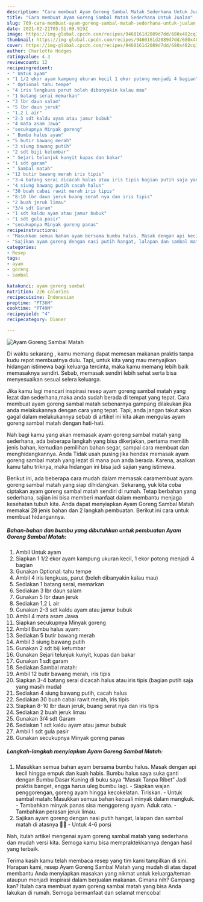 ```yaml
---
description: "Cara membuat Ayam Goreng Sambal Matah Sederhana Untuk Jualan"
title: "Cara membuat Ayam Goreng Sambal Matah Sederhana Untuk Jualan"
slug: 769-cara-membuat-ayam-goreng-sambal-matah-sederhana-untuk-jualan
date: 2021-02-21T05:51:09.919Z
image: https://img-global.cpcdn.com/recipes/9460161d2089d7dd/680x482cq70/ayam-goreng-sambal-matah-foto-resep-utama.jpg
thumbnail: https://img-global.cpcdn.com/recipes/9460161d2089d7dd/680x482cq70/ayam-goreng-sambal-matah-foto-resep-utama.jpg
cover: https://img-global.cpcdn.com/recipes/9460161d2089d7dd/680x482cq70/ayam-goreng-sambal-matah-foto-resep-utama.jpg
author: Charlotte Hodges
ratingvalue: 4.3
reviewcount: 12
recipeingredient:
- " Untuk ayam"
- "1 1/2 ekor ayam kampung ukuran kecil 1 ekor potong menjadi 4 bagian"
- " Optional tahu tempe"
- "4 iris lengkuas parut boleh dibanyakin kalau mau"
- "1 batang serai memarkan"
- "3 lbr daun salam"
- "5 lbr daun jeruk"
- "1,2 L air"
- "2-3 sdt kaldu ayam atau jamur bubuk"
- "4 mata asam Jawa"
- "secukupnya Minyak goreng"
- " Bumbu halus ayam"
- "5 butir bawang merah"
- "3 siung bawang putih"
- "2 sdt biji ketumbar"
- " Sejari telunjuk kunyit kupas dan bakar"
- "1 sdt garam"
- " Sambal matah"
- "12 butir bawang merah iris tipis"
- "3-4 batang serai dicacah halus atau iris tipis bagian putih saja yang masih muda"
- "4 siung bawang putih cacah halus"
- "30 buah cabai rawit merah iris tipis"
- "8-10 lbr daun jeruk buang serat nya dan iris tipis"
- "2 buah jeruk limau"
- "3/4 sdt Garam"
- "1 sdt kaldu ayam atau jamur bubuk"
- "1 sdt gula pasir"
- "secukupnya Minyak goreng panas"
recipeinstructions:
- "Masukkan semua bahan ayam bersama bumbu halus. Masak dengan api kecil hingga empuk dan kuah habis. Bumbu halus saya suka ganti dengan Bumbu Dasar Kuning di buku saya “Masak Tanpa Ribet” Jadi praktis banget, engga harus uleg bumbu lagi. Siapkan wajan penggorengan, goreng ayam hingga kecokelatan. Tiriskan. Untuk sambal matah: Masukkan semua bahan kecuali minyak dalam mangkuk. Tambahkan minyak panas sisa menggoreng ayam. Aduk rata. Tambahkan perasan jeruk limau."
- "Sajikan ayam goreng dengan nasi putih hangat, lalapan dan sambal matah di atasnya 👍🏻 Untuk 4-6 porsi"
categories:
- Resep
tags:
- ayam
- goreng
- sambal

katakunci: ayam goreng sambal 
nutrition: 226 calories
recipecuisine: Indonesian
preptime: "PT36M"
cooktime: "PT49M"
recipeyield: "4"
recipecategory: Dinner

---
```



![Ayam Goreng Sambal Matah](https://img-global.cpcdn.com/recipes/9460161d2089d7dd/680x482cq70/ayam-goreng-sambal-matah-foto-resep-utama.jpg)

Di waktu  sekarang , kamu memang dapat memesan makanan praktis tanpa kudu repot membuatnya dulu. Tapi, untuk kita yang mau menyajikan hidangan istimewa bagi keluarga tercinta, maka kamu memang lebih baik memasaknya sendiri. Sebab, memasak sendiri lebih sehat serta bisa menyesuaikan sesuai selera keluarga.

Jika kamu lagi mencari inspirasi resep ayam goreng sambal matah yang lezat dan sederhana,maka anda sudah berada di tempat yang tepat. Cara membuat ayam goreng sambal matah  sebenarnya gampang dilakukan jika anda melakukannya dengan cara yang tepat. Tapi, anda jangan takut akan gagal dalam melakukannya 
sebab di artikel ini kita akan mengulas ayam goreng sambal matah dengan hati-hati.  



Nah bagi kamu yang akan memasak ayam goreng sambal matah yang sederhana, ada beberapa langkah yang bisa dikerjakan, pertama memilih jenis bahan, kemudian pemilihan bahan segar, sampai cara membuat dan menghidangkannya. Anda Tidak usah pusing jika hendak memasak ayam goreng sambal matah yang lezat di mana pun anda berada. Karena, asalkan kamu  tahu triknya, maka hidangan ini bisa jadi sajian yang istimewa.

Berikut ini, ada beberapa cara mudah dalam memasak caramembuat ayam goreng sambal matah yang siap dihidangkan. Sekarang, yuk kita coba ciptakan ayam goreng sambal matah sendiri di rumah. Tetap berbahan yang sederhana, sajian ini bisa memberi manfaat dalam membantu menjaga kesehatan tubuh kita. Anda dapat menyiapkan Ayam Goreng Sambal Matah memakai 28 jenis bahan dan 2 langkah pembuatan. Berikut ini cara untuk membuat hidangannya.

<!--inarticleads1-->

##### Bahan-bahan dan bumbu yang dibutuhkan untuk pembuatan Ayam Goreng Sambal Matah:

1. Ambil  Untuk ayam
1. Siapkan 1 1/2 ekor ayam kampung ukuran kecil, 1 ekor potong menjadi 4 bagian
1. Gunakan  Optional: tahu tempe
1. Ambil 4 iris lengkuas, parut (boleh dibanyakin kalau mau)
1. Sediakan 1 batang serai, memarkan
1. Sediakan 3 lbr daun salam
1. Gunakan 5 lbr daun jeruk
1. Sediakan 1,2 L air
1. Gunakan 2-3 sdt kaldu ayam atau jamur bubuk
1. Ambil 4 mata asam Jawa
1. Siapkan secukupnya Minyak goreng
1. Ambil  Bumbu halus ayam:
1. Sediakan 5 butir bawang merah
1. Ambil 3 siung bawang putih
1. Gunakan 2 sdt biji ketumbar
1. Gunakan  Sejari telunjuk kunyit, kupas dan bakar
1. Gunakan 1 sdt garam
1. Sediakan  Sambal matah:
1. Ambil 12 butir bawang merah, iris tipis
1. Siapkan 3-4 batang serai dicacah halus atau iris tipis (bagian putih saja yang masih muda)
1. Sediakan 4 siung bawang putih, cacah halus
1. Sediakan 30 buah cabai rawit merah, iris tipis
1. Siapkan 8-10 lbr daun jeruk, buang serat nya dan iris tipis
1. Sediakan 2 buah jeruk limau
1. Gunakan 3/4 sdt Garam
1. Sediakan 1 sdt kaldu ayam atau jamur bubuk
1. Ambil 1 sdt gula pasir
1. Gunakan secukupnya Minyak goreng panas




<!--inarticleads2-->

##### Langkah-langkah menyiapkan Ayam Goreng Sambal Matah:

1. Masukkan semua bahan ayam bersama bumbu halus. Masak dengan api kecil hingga empuk dan kuah habis. Bumbu halus saya suka ganti dengan Bumbu Dasar Kuning di buku saya “Masak Tanpa Ribet” Jadi praktis banget, engga harus uleg bumbu lagi. - Siapkan wajan penggorengan, goreng ayam hingga kecokelatan. Tiriskan. - Untuk sambal matah: Masukkan semua bahan kecuali minyak dalam mangkuk. - Tambahkan minyak panas sisa menggoreng ayam. Aduk rata. - Tambahkan perasan jeruk limau.
1. Sajikan ayam goreng dengan nasi putih hangat, lalapan dan sambal matah di atasnya 👍🏻 - Untuk 4-6 porsi




Nah, itulah artikel mengenai  ayam goreng sambal matah  yang sederhana dan mudah versi kita. Semoga kamu bisa mempraktekkannya dengan hasil yang terbaik. 

Terima kasih kamu telah membaca resep yang tim kami tampilkan di sini. Harapan kami, resep  Ayam Goreng Sambal Matah yang mudah di atas dapat membantu Anda menyiapkan masakan yang nikmat untuk keluarga/teman ataupun menjadi inspirasi dalam berjualan makanan. Gimana nih? Gampang kan? Itulah cara membuat ayam goreng sambal matah yang bisa Anda lakukan di rumah. Semoga bermanfaat dan selamat mencoba!

